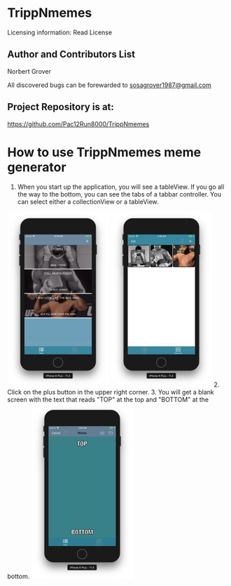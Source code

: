 #  TrippNmemes
Licensing information: Read License

Author and Contributors List
------
Norbert Grover

All discovered bugs can be forewarded to sosagrover1987@gmail.com

Project Repository is at:
------
https://github.com/Pac12Run8000/TrippNmemes

How to use TrippNmemes meme generator
======
1. When you start up the application, you will see a tableView. If you go all the way to the bottom, you can see the tabs of a tabbar controller. You can select either a collectionView or a tableView. 
<img src="images/tableView.png" height="400">
<img src="images/collectionView.png" height="400">
2. Click on the plus button in the upper right corner.
3. You will get a blank screen with the text that reads "TOP" at the top and "BOTTOM" at the bottom.
<img src="images/addAnImage.png" height="400">
